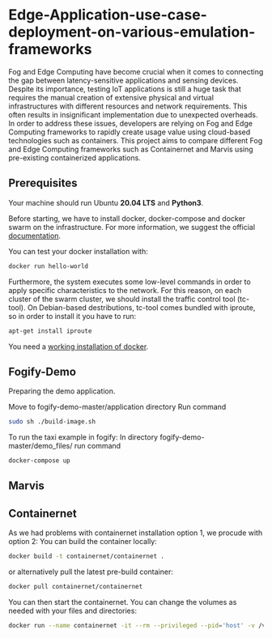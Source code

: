 # Edge-Application-use-case-deployment-on-various-emulation-frameworks

Fog and Edge Computing have become crucial when it comes to connecting the gap between latency-sensitive applications and sensing devices. Despite its importance, testing IoT applications is still a huge task that requires the manual creation of extensive physical and virtual infrastructures with different resources and network requirements. This often results in insignificant implementation due to unexpected overheads. In order to address these issues, developers are relying on Fog and Edge Computing frameworks to rapidly create usage value using cloud-based technologies such as containers. This project aims to compare different Fog and Edge Computing frameworks such as Containernet and Marvis using pre-existing containerized applications.


## Prerequisites 
Your machine should run Ubuntu **20.04 LTS** and **Python3**.

Before starting, we have to install docker, docker-compose and docker swarm on the infrastructure. 
For more information, we suggest the official [documentation](https://docs.docker.com/).

You can test your docker installation with:
```sh
docker run hello-world
```

Furthermore, the system executes some low-level commands in order to apply specific characteristics to the network. 
For this reason, on each cluster of the swarm cluster, we should install the traffic control tool (tc-tool). 
On Debian-based destributions, tc-tool comes bundled with iproute, so in order to install it you have to run:

```bash
apt-get install iproute
```

You need a [working installation of docker](https://docs.docker.com/engine/install/ubuntu/). 

## Fogify-Demo
Preparing the demo application.

Move to fogify-demo-master/application directory
Run command

```sh
sudo sh ./build-image.sh
```
To run the taxi example in fogify: In directory fogify-demo-master/demo_files/ 
run command 
```sh
docker-compose up
```





## Marvis

## Containernet
As we had problems with containernet installation option 1, we procude with option 2:
You can build the container locally:

```bash
docker build -t containernet/containernet .
```

or alternatively pull the latest pre-build container:

```bash
docker pull containernet/containernet
```

You can then start the containernet. You can change the volumes as needed with your files and directories:

```bash
docker run --name containernet -it --rm --privileged --pid='host' -v /var/run/docker.sock:/var/run/docker.sock -v /home/$USER/Desktop/containernet/examples/basic_webserver/:/home/$USER/Desktop/containernet/examples/basic_webserver/ containernet/containernet bash
```
